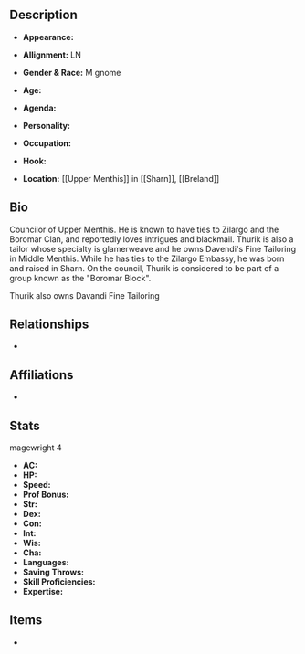 ## Description
- **Appearance:** 

- **Allignment:** LN

- **Gender & Race:** M gnome

- **Age:** 

- **Agenda:** 

- **Personality:** 

- **Occupation:** 

- **Hook:** 

- **Location:** [[Upper Menthis]] in [[Sharn]], [[Breland]]

## Bio
Councilor of Upper Menthis. He is known to have ties to Zilargo and the Boromar Clan, and reportedly loves intrigues and blackmail. Thurik is also a tailor whose specialty is glamerweave and he owns Davendi's Fine Tailoring in Middle Menthis. While he has ties to the Zilargo Embassy, he was born and raised in Sharn. On the council, Thurik is considered to be part of a group known as the "Boromar Block".

Thurik also owns Davandi Fine Tailoring

## Relationships
- 

## Affiliations
- 

## Stats
magewright 4
- **AC:** 
- **HP:** 
- **Speed:** 
- **Prof Bonus:** 
- **Str:** 
- **Dex:** 
- **Con:** 
- **Int:** 
- **Wis:** 
- **Cha:** 
- **Languages:** 
- **Saving Throws:** 
- **Skill Proficiencies:** 
- **Expertise:** 


## Items
- 

